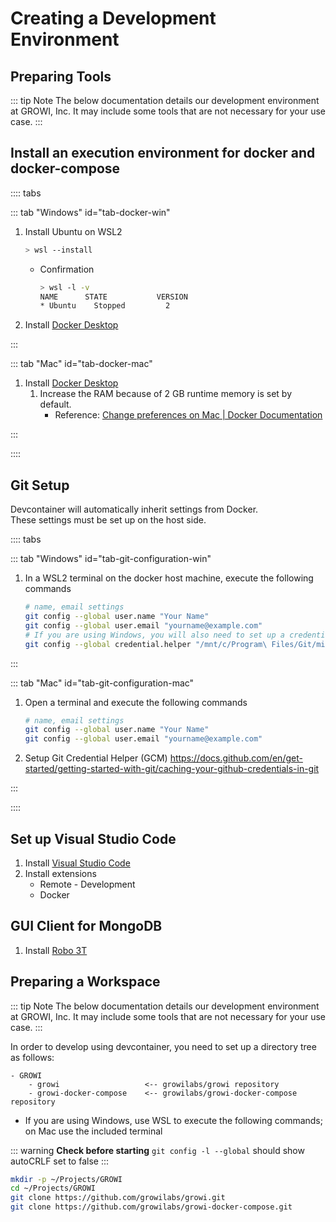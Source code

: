 # Creating a Development Environment

## Preparing Tools

::: tip Note
The below documentation details our development environment at GROWI, Inc. It may include some tools that are not necessary for your use case.
:::


## Install an execution environment for docker and docker-compose

:::: tabs

::: tab "Windows" id="tab-docker-win"

1. Install Ubuntu on WSL2

    ```bash
    > wsl --install
    ```

    * Confirmation

        ```bash
        > wsl -l -v
        NAME      STATE           VERSION
        * Ubuntu    Stopped         2
        ```

1. Install [Docker Desktop](https://www.docker.com/products/docker-desktop)

:::

::: tab "Mac" id="tab-docker-mac"

1. Install [Docker Desktop](https://www.docker.com/products/docker-desktop)
    1. Increase the RAM because of 2 GB runtime memory is set by default.
        * Reference: [Change preferences on Mac | Docker Documentation](https://docs.docker.com/desktop/settings/mac/#resources)

:::

::::


## Git Setup

Devcontainer will automatically inherit settings from Docker.  
These settings must be set up on the host side.

:::: tabs

::: tab "Windows" id="tab-git-configuration-win"

1. In a WSL2 terminal on the docker host machine, execute the following commands

    ```bash
    # name, email settings
    git config --global user.name "Your Name"
    git config --global user.email "yourname@example.com"
    # If you are using Windows, you will also need to set up a credential helper for WSL to reference the local machines settings
    git config --global credential.helper "/mnt/c/Program\ Files/Git/mingw64/bin/git-credential-manager-core.exe"
    ```

:::

::: tab "Mac" id="tab-git-configuration-mac"

1. Open a terminal and execute the following commands

    ```bash
    # name, email settings
    git config --global user.name "Your Name"
    git config --global user.email "yourname@example.com"
    ```

1. Setup Git Credential Helper (GCM)
    <https://docs.github.com/en/get-started/getting-started-with-git/caching-your-github-credentials-in-git>

:::

::::

## Set up Visual Studio Code

1. Install [Visual Studio Code](https://code.visualstudio.com/download)
2. Install extensions
    * Remote - Development
    * Docker



## GUI Client for MongoDB

1. Install [Robo 3T](https://robomongo.org/download)


## Preparing a Workspace

::: tip Note
The below documentation details our development environment at GROWI, Inc. It may include some tools that are not necessary for your use case.
:::

In order to develop using devcontainer, you need to set up a directory tree as follows:

```
- GROWI
    - growi                   <-- growilabs/growi repository
    - growi-docker-compose    <-- growilabs/growi-docker-compose repository
```

* If you are using Windows, use WSL to execute the following commands; on Mac use the included terminal

::: warning
**Check before starting**
`git config -l --global` should show autoCRLF set to false
:::

```bash
mkdir -p ~/Projects/GROWI
cd ~/Projects/GROWI
git clone https://github.com/growilabs/growi.git
git clone https://github.com/growilabs/growi-docker-compose.git
```
